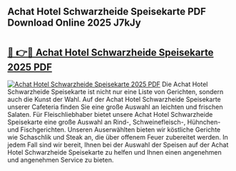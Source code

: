 ## Achat Hotel Schwarzheide Speisekarte PDF Download Online 2025 J7kJy

# <h2><a href="http://gc6a34y.nevu.top/?p=Achat+Hotel+Schwarzheide+Speisekarte">🔗 👉🔴 Achat Hotel Schwarzheide Speisekarte 2025 PDF</a></h2>

[![Achat Hotel Schwarzheide Speisekarte 2025 PDF](https://i.imgur.com/dBaPXMq.png)](http://gc6a34y.nevu.top/?p=Achat+Hotel+Schwarzheide+Speisekarte)
Die Achat Hotel Schwarzheide Speisekarte ist nicht nur eine Liste von Gerichten, sondern auch die Kunst der Wahl. Auf der Achat Hotel Schwarzheide Speisekarte unserer Cafeteria finden Sie eine große Auswahl an leichten und frischen Salaten. Für Fleischliebhaber bietet unsere Achat Hotel Schwarzheide Speisekarte eine große Auswahl an Rind-, Schweinefleisch-, Hühnchen- und Fischgerichten. Unseren Auserwählten bieten wir köstliche Gerichte wie Schaschlik und Steak an, die über offenem Feuer zubereitet werden. In jedem Fall sind wir bereit, Ihnen bei der Auswahl der Speisen auf der Achat Hotel Schwarzheide Speisekarte zu helfen und Ihnen einen angenehmen und angenehmen Service zu bieten.
